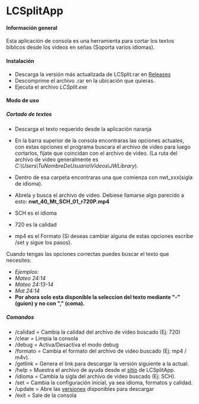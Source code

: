# **LCSplitApp**
#### **Información general**
Esta aplicación de consola es una herramienta para cortar los textos biblicos desde los videos en señas (Soporta varios idiomas).
#### **Instalación**
- Descarga la versión más actualizada de LCSplit.rar en [Releases](https://github.com/istvian/LCSplitApp/releases)
- Descomprime el archivo .rar en la ubicación que quieras.
- Ejecuta el archivo _LCSplit.exe_ 

#### **Modo de uso**
##### Cortado de textos
- Descarga el texto requerido desde la aplicación naranja
- En la barra superior de la consola encontraras las opciones actuales, con estas opciones el programa buscara el archivo de video para luego cortarlos, fijate que coincidan con el archivo de video. (La ruta del archivo de video generalmente es _C:\Users\TuNombreDeUsuario\Videos\JWLibrary_). 

- Dentro de esa carpeta encontraras una que comienza con nwt_xxx(sigla de idioma).
- Abrela y busca el archivo de video. Debiese llamarse algo parecido a esto: **nwt_40_Mt_SCH_01_r720P.mp4**
- SCH es el idioma
- 720 es la calidad
- mp4 es el Formato
(Si deseas cambiar alguna de estas opciones escribe /set y sigue los pasos).

Cuando tengas las opciones correctas puedes buscar el texto que necesites:
- _Ejemplos:_
- _Mateo 24:14_
- _Mateo 24:13-14_
- _Mat 24:14_
- **Por ahora solo esta disponible la seleccion del texto mediante "-" (guion) y no con "," (coma).**

##### Comandos
- /calidad = Cambia la calidad del archivo de video buscado (Ej: 720)
- /clear = Limpia la consola
- /debug = Activa/Desactiva el modo debug
- /formato = Cambia el formato del archivo de video buscado (Ej: mp4 / m4v).
- /getlink = Genera el link para descargar la versión siguiente a la actual.
- /help = Muestra el archivo de ayuda desde el [sitio](https://github.com/istvian/LCSplitApp) de LCSplitApp.
- /idioma = Cambia la sigla del archivo de video buscado (Ej: SCH).
- /set = Cambia la configuración inicial, ya sea idioma, formatos y calidad.
- /update = Abre las [versiones](https://github.com/istvian/LCSplitApp/releases) disponibles para descargar
- /exit = Sale de la consola


